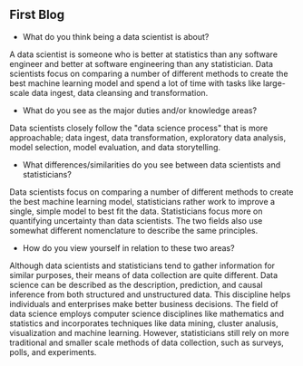 ## First Blog

- What do you think being a data scientist is about?  

A data scientist is someone who is better at statistics than any software engineer and better at software engineering than any statistician. Data scientists focus on comparing a number of different methods to create the best machine learning model and spend a lot of time with tasks like large-scale data ingest, data cleansing and transformation.

- What do you see as the major duties and/or knowledge areas?  

Data scientists closely follow the "data science process" that is more approachable; data ingest, data transformation, exploratory data analysis, model selection, model evaluation, and data storytelling.

- What differences/similarities do you see between data scientists and statisticians?  

Data scientists focus on comparing a number of different methods to create the best machine learning model, statisticians rather work to improve a single, simple model to best fit the data. Statisticians focus more on quantifying uncertainty than data scientists. The two fields also use somewhat different nomenclature to describe the same principles.

- How do you view yourself in relation to these two areas?

Although data scientists and statisticians tend to gather information for similar purposes, their means of data collection are quite different. Data science can be described as the description, prediction, and causal inference from both structured and unstructured data. This discipline helps individuals and enterprises make better business decisions. The field of data science employs computer science disciplines like mathematics and statistics and incorporates techniques like data mining, cluster analusis, visualization and machine learning. However, statisticians still rely on more traditional and smaller scale methods of data collection, such as surveys, polls, and experiments.
